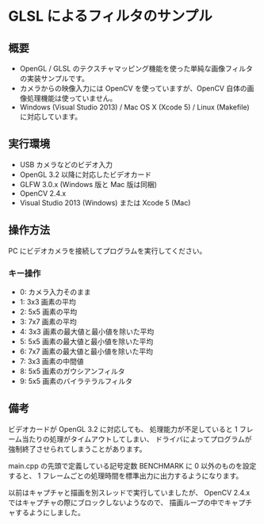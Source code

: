 ﻿GLSL によるフィルタのサンプル
========================

## 概要

* OpenGL / GLSL のテクスチャマッピング機能を使った単純な画像フィルタの実装サンプルです。
* カメラからの映像入力には OpenCV を使っていますが、OpenCV 自体の画像処理機能は使っていません。
* Windows (Visual Studio 2013) / Mac OS X (Xcode 5) / Linux (Makefile) に対応しています。

## 実行環境

* USB カメラなどのビデオ入力
* OpenGL 3.2 以降に対応したビデオカード
* GLFW 3.0.x (Windows 版と Mac 版は同梱)
* OpenCV 2.4.x
* Visual Studio 2013 (Windows) または Xcode 5 (Mac)

## 操作方法

 PC にビデオカメラを接続してプログラムを実行してください。

### キー操作

* 0: カメラ入力そのまま
* 1: 3x3 画素の平均
* 2: 5x5 画素の平均
* 3: 7x7 画素の平均
* 4: 3x3 画素の最大値と最小値を除いた平均
* 5: 5x5 画素の最大値と最小値を除いた平均
* 6: 7x7 画素の最大値と最小値を除いた平均
* 7: 3x3 画素の中間値
* 8: 5x5 画素のガウシアンフィルタ
* 9: 5x5 画素のバイラテラルフィルタ

## 備考

ビデオカードが OpenGL 3.2 に対応しても、
処理能力が不足していると 1 フレーム当たりの処理がタイムアウトしてしまい、
ドライバによってプログラムが強制終了させられてしまうことがあります。

main.cpp の先頭で定義している記号定数 BENCHMARK に 0 以外のものを設定すると、
1 フレームごとの処理時間を標準出力に出力するようになります。

以前はキャプチャと描画を別スレッドで実行していましたが、
OpenCV 2.4.x ではキャプチャの際にブロックしないようなので、
描画ループの中でキャプチャするようにしました。
